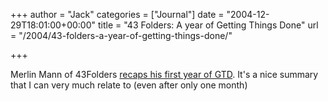 +++
author = "Jack"
categories = ["Journal"]
date = "2004-12-29T18:01:00+00:00"
title = "43 Folders: A year of Getting Things Done"
url = "/2004/43-folders-a-year-of-getting-things-done/"

+++

Merlin Mann of 43Folders [recaps his first year of GTD][1]. It's a nice summary that I can very much relate to (even after only one month)

 [1]: http://www.43folders.com/2004/12/a_year_of_getti.html
